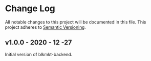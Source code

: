 # Change Log

All notable changes to this project will be documented in this file. This project adheres to [Semantic Versioning](http://semver.org/).

## v1.0.0 - 2020 - 12 -27

Initial version of blkmkt-backend.